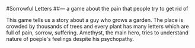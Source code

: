 #Sorrowful Letters 
##— a game about the pain that people try to get rid of

This game tells us a story about a guy who grows a garden. The place is crowded by thousands of trees and every plant has many letters which are full of pain, sorrow, suffering. Amethyst, the main hero, tries to understand nature of poeple's feelings despite his psychopathy.

